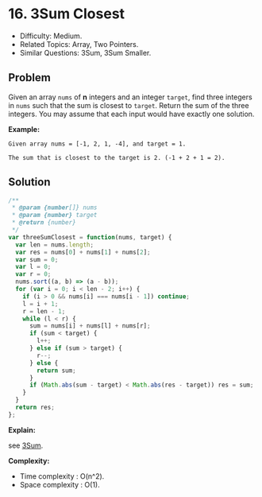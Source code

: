 # 16. 3Sum Closest

- Difficulty: Medium.
- Related Topics: Array, Two Pointers.
- Similar Questions: 3Sum, 3Sum Smaller.

## Problem

Given an array ```nums``` of **n** integers and an integer ```target```, find three integers in ```nums``` such that the sum is closest to ```target```. Return the sum of the three integers. You may assume that each input would have exactly one solution.

**Example:**

```
Given array nums = [-1, 2, 1, -4], and target = 1.

The sum that is closest to the target is 2. (-1 + 2 + 1 = 2).
```

## Solution

```javascript
/**
 * @param {number[]} nums
 * @param {number} target
 * @return {number}
 */
var threeSumClosest = function(nums, target) {
  var len = nums.length;
  var res = nums[0] + nums[1] + nums[2];
  var sum = 0;
  var l = 0;
  var r = 0;
  nums.sort((a, b) => (a - b));
  for (var i = 0; i < len - 2; i++) {
    if (i > 0 && nums[i] === nums[i - 1]) continue;
    l = i + 1;
    r = len - 1;
    while (l < r) {
      sum = nums[i] + nums[l] + nums[r];
      if (sum < target) {
        l++;
      } else if (sum > target) {
        r--;
      } else {
        return sum;
      }
      if (Math.abs(sum - target) < Math.abs(res - target)) res = sum;
    }
  }
  return res;
};
```

**Explain:**

see [3Sum](./3sum.html).

**Complexity:**

* Time complexity : O(n^2).
* Space complexity : O(1).
